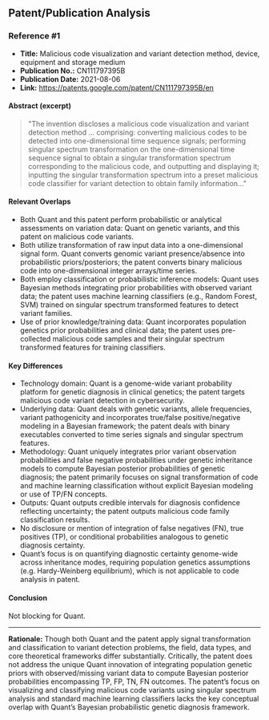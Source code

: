 ## Patent/Publication Analysis

### Reference #1

- **Title:** Malicious code visualization and variant detection method, device, equipment and storage medium
- **Publication No.:** CN111797395B
- **Publication Date:** 2021-08-06
- **Link:** https://patents.google.com/patent/CN111797395B/en

#### Abstract (excerpt)

> "The invention discloses a malicious code visualization and variant detection method ... comprising: converting malicious codes to be detected into one-dimensional time sequence signals; performing singular spectrum transformation on the one-dimensional time sequence signal to obtain a singular transformation spectrum corresponding to the malicious code, and outputting and displaying it; inputting the singular transformation spectrum into a preset malicious code classifier for variant detection to obtain family information..."

#### Relevant Overlaps

- Both Quant and this patent perform probabilistic or analytical assessments on variation data: Quant on genetic variants, and this patent on malicious code variants.
- Both utilize transformation of raw input data into a one-dimensional signal form. Quant converts genomic variant presence/absence into probabilistic priors/posteriors; the patent converts binary malicious code into one-dimensional integer arrays/time series.
- Both employ classification or probabilistic inference models: Quant uses Bayesian methods integrating prior probabilities with observed variant data; the patent uses machine learning classifiers (e.g., Random Forest, SVM) trained on singular spectrum transformed features to detect variant families.
- Use of prior knowledge/training data: Quant incorporates population genetics prior probabilities and clinical data; the patent uses pre-collected malicious code samples and their singular spectrum transformed features for training classifiers.

#### Key Differences

- Technology domain: Quant is a genome-wide variant probability platform for genetic diagnosis in clinical genetics; the patent targets malicious code variant detection in cybersecurity.
- Underlying data: Quant deals with genetic variants, allele frequencies, variant pathogenicity and incorporates true/false positive/negative modeling in a Bayesian framework; the patent deals with binary executables converted to time series signals and singular spectrum features.
- Methodology: Quant uniquely integrates prior variant observation probabilities and false negative probabilities under genetic inheritance models to compute Bayesian posterior probabilities of genetic diagnosis; the patent primarily focuses on signal transformation of code and machine learning classification without explicit Bayesian modeling or use of TP/FN concepts.
- Outputs: Quant outputs credible intervals for diagnosis confidence reflecting uncertainty; the patent outputs malicious code family classification results.
- No disclosure or mention of integration of false negatives (FN), true positives (TP), or conditional probabilities analogous to genetic diagnosis certainty.
- Quant’s focus is on quantifying diagnostic certainty genome-wide across inheritance modes, requiring population genetics assumptions (e.g. Hardy-Weinberg equilibrium), which is not applicable to code analysis in patent.

#### Conclusion

Not blocking for Quant.

---

**Rationale:** Though both Quant and the patent apply signal transformation and classification to variant detection problems, the field, data types, and core theoretical frameworks differ substantially. Critically, the patent does not address the unique Quant innovation of integrating population genetic priors with observed/missing variant data to compute Bayesian posterior probabilities encompassing TP, FP, TN, FN outcomes. The patent’s focus on visualizing and classifying malicious code variants using singular spectrum analysis and standard machine learning classifiers lacks the key conceptual overlap with Quant’s Bayesian probabilistic genetic diagnosis framework.
